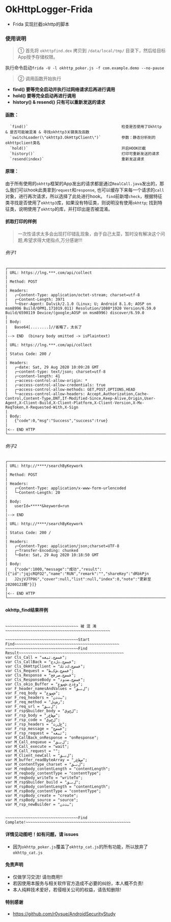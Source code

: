 # OkHttpLogger-Frida
- Frida 实现拦截okhttp的脚本


### 使用说明

> ①  首先将 `okhttpfind.dex` 拷贝到 `/data/local/tmp/` 目录下，然后给目标App授予存储权限。

执行命令启动`frida -U -l okhttp_poker.js -f com.example.demo --no-pause`

> ②  调用函数开始执行
-  **find() 要等完全启动并执行过网络请求后再进行调用**
-  **hold() 要等完全启动再进行调用**
-  **history() & resend() 只有可以重新发送的请求**

#### 函数：
```
  `find()`                                         检查是否使用了Okhttp & 是否可能被混淆 & 寻找okhttp3关键类及函数	
  `switchLoader(\"okhttp3.OkHttpClient\")`         参数：静态分析到的okhttpclient类名
  `hold()`                                         开启HOOK拦截
  `history()`                                      打印可重新发送的请求
  `resend(index)`                                  重新发送请求
```

#### 原理：
由于所有使用的`okhttp`框架的App发出的请求都是通过`RealCall.java`发出的，那么我们可以hook此类拿到`request`和`response`,
也可以缓存下来每一个请求的`call`对象，进行再次请求，所以选择了此处进行hook。
`find`前新增`check`，根据特征类寻找是否使用了`okhttp3`库，如果没有特征类，则说明没有使用`okhttp`;
找到特征类，说明使用了`okhttp`的库，并打印出是否被混淆。

#### 抓取打印的样例

>  一次性请求太多会出现打印错乱现象，由于自己太菜，暂时没有解决这个问题,希望求得大佬指点,万分感谢!!!

###### 例子1
```
┌────────────────────────────────────────────────────────────────────────────────────────────────────────────────────
| URL: https://lng.***.com/api/collect
|
| Method: POST
|
| Headers:
|   ┌─Content-Type: application/octet-stream; charset=utf-8
|   ┌─Content-Length: 3971
|   └─User-Agent: Dalvik/2.1.0 (Linux; U; Android 8.1.0; AOSP on msm8996 Build/OPM1.171019.011) Resolution/1080*1920 Version/6.59.0 Build/6590119 Device/(google;AOSP on msm8996) discover/6.59.0
|
| Body:
|   Base64[........]//省略了，太长了
|
|--> END  (binary body omitted -> isPlaintext)
|
| URL: https://lng.***.com/api/collect
|
| Status Code: 200 / 
|
| Headers:
|   ┌─date: Sat, 29 Aug 2020 10:09:28 GMT
|   ┌─content-type: text/json; charset=utf-8
|   ┌─content-length: 41
|   ┌─access-control-allow-origin: *
|   ┌─access-control-allow-credentials: true
|   ┌─access-control-allow-methods: GET,POST,OPTIONS,HEAD
|   └─access-control-allow-headers: Accept,Authorization,Cache-Control,Content-Type,DNT,If-Modified-Since,Keep-Alive,Origin,User-Agent,X-Client-Build,X-Client-Platform,X-Client-Version,X-Mx-ReqToken,X-Requested-With,X-Sign
| 
| Body:
|   {"code":0,"msg":"Success","success":true}
| 
|<-- END HTTP
└────────────────────────────────────────────────────────────────────────────────────────────────────────────────────

```
###### 例子2
```
┌────────────────────────────────────────────────────────────────────────────────────────────────────────────────────
| URL: http://****/searchByKeywork
|
| Method: POST
|                                                                                                                    
| Headers:
|   ┌─Content-Type: application/x-www-form-urlencoded
|   └─Content-Length: 20
|
| Body:
|   userId=*****&keyword=run
|
|--> END 
|
| URL: http://****/searchByKeywork
|
| Status Code: 200 / 
|
| Headers:
|   ┌─Content-Type: application/json;charset=UTF-8
|   ┌─Transfer-Encoding: chunked
|   └─Date: Sat, 29 Aug 2020 10:18:50 GMT
| 
| Body:
|   {"code":1000,"message":"成功","result":[{"id":"jqjcRQFO2","name":"RUN","remark":"","shareKey":"dRbkPjn
|   J2sjVJTP0G","cover":null,"list":null,"index":0,"note":"更新至20200123期"}]}
| 
|<-- END HTTP
└────────────────────────────────────────────────────────────────────────────────────────────────────────────────────

```

#### okhttp_find结果样例

```
 
~~~~~~~~~~~~~~~~~~~~~~~~~~~~~~~~ 被 混 淆 ~~~~~~~~~~~~~~~~~~~~~~~~~~~~~~~~~~~~~~~~~~~~~~

~~~~~~~~~~~~~~~~~~~~~~~~~~~~~~~~Start Find~~~~~~~~~~~~~~~~~~~~~~~~~~~~~~~~~~~~~~~~~~~~~~
~~~~~~~~~~~~~~~~~~~~~~~~~~~~~~~~Find Result~~~~~~~~~~~~~~~~~~~~~~~~~~~~~~~~~~~~~~~~~~~~~~
var Cls_Call = "فمضﺝ.ثيغه";
var Cls_CallBack = "فمضﺝ.ﺙلﺩج";
var Cls_OkHttpClient = "فمضﺝ.ﻙﺫتك";
var Cls_Request = "فمضﺝ.ﺵكـﻅ";
var Cls_Response = "فمضﺝ.صرفج";
var Cls_ResponseBody = "فمضﺝ.ضتﻭذ";
var Cls_okio_Buffer = "ﻭﻍﺫﻉ.ﺵﺱﻭع";
var F_header_namesAndValues = "ﻝبـق";
var F_req_body = "ﺵﺱﻭع";
var F_req_headers = "بﺙذن";
var F_req_method = "ﺯﺵتﻝ";
var F_req_url = "ﻝبـق";
var F_rsp$builder_body = "ﻝجﻭق";
var F_rsp_body = "ﺹﻅﻍز";
var F_rsp_code = "ﻝجﻭق";
var F_rsp_headers = "غﻝزث";
var F_rsp_message = "فمضﺝ";
var F_rsp_request = "ثيغه";
var M_CallBack_onResponse = "onResponse";
var M_Call_enqueue = "ﻝبـق";
var M_Call_execute = "wait";
var M_Call_request = "";
var M_Client_newCall = "ﻝبـق";
var M_buffer_readByteArray = "ﺹﻅﻍز";
var M_contentType_charset = "ﻝبـق";
var M_reqbody_contentLength = "contentLength";
var M_reqbody_contentType = "contentType";
var M_reqbody_writeTo = "writeTo";
var M_rsp$builder_build = "ﻝبـق";
var M_rspBody_contentLength = "contentLength";
var M_rspBody_contentType = "contentType";
var M_rspBody_create = "create";
var M_rspBody_source = "source";
var M_rsp_newBuilder = "بﺙذن";


~~~~~~~~~~~~~~~~~~~~~~~~~~~~~~~~Find Complete!~~~~~~~~~~~~~~~~~~~~~~~~~~~~~~~~~~~~~~~~~~~~~~
```

#### 详情见动图吧！如有问题，请 issues
- 因为`okhttp_poker.js`覆盖了`okhttp_cat.js`的所有功能，所以放弃了`okhttp_cat.js`

#### 免责声明
- 仅做学习交流! 请勿商用!!
- 若因使用本服务与相关软件官方造成不必要的纠纷，本人概不负责!
- 本人纯粹技术爱好，若侵相关公司的权益，请告知删除!
#### 特别感谢
- https://github.com/r0ysue/AndroidSecurityStudy
